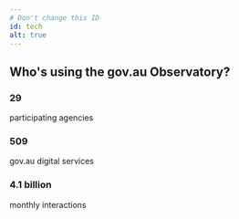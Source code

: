 ```yaml
---
# Don't change this ID
id: tech
alt: true
---
```


## Who's using the gov.au Observatory?

<h3 class = "au-display-xl mt-hero" > 29 </h3>
participating agencies

<h3 class = "au-display-xl mt-hero"> 509 </h3>  
gov.au digital services

<h3 class = "au-display-xl mt-hero"> 4.1 billion </h3>
monthly interactions
